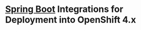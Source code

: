 # [Spring Boot](https://spring.io/projects/spring-boot) Integrations for Deployment into OpenShift 4.x